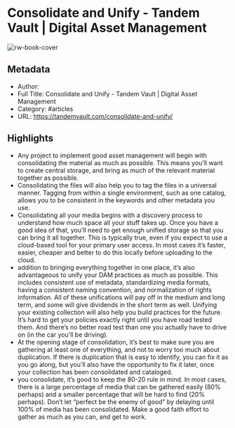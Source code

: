 # Consolidate and Unify - Tandem Vault | Digital Asset Management

![rw-book-cover](https://readwise-assets.s3.amazonaws.com/static/images/article3.5c705a01b476.png)

## Metadata
- Author: 
- Full Title: Consolidate and Unify - Tandem Vault | Digital Asset Management
- Category: #articles
- URL: https://tandemvault.com/consolidate-and-unify/

## Highlights
- Any project to implement good asset management will begin with consolidating the material as much as possible. This means you’ll want to create central storage, and bring as much of the relevant material together as possible.
- Consolidating the files will also help you to tag the files in a universal manner. Tagging from within a single environment, such as one catalog, allows you to be consistent in the keywords and other metadata you use.
- Consolidating all your media begins with a discovery process to understand how much space all your stuff takes up. Once you have a good idea of that, you’ll need to get enough unified storage so that you can bring it all together. This is typically true, even if you expect to use a cloud-based tool for your primary user access. In most cases it’s faster, easier, cheaper and better to do this locally before uploading to the cloud.
- addition to bringing everything together in one place, it’s also advantageous to unify your DAM practices as much as possible. This includes consistent use of metadata, standardizing media formats, having a consistent naming convention, and normalization of rights information. All of these unifications will pay off in the medium and long term, and some will give dividends in the short term as well.
  Unifying your existing collection will also help you build practices for the future. It’s hard to get your policies exactly right until you have road tested them. And there’s no better road test than one you actually have to drive on (in the car you’ll be driving).
- At the opening stage of consolidation, it’s best to make sure you are gathering at least one of everything, and not to worry too much about duplication. If there is duplication that is easy to identify, you can fix it as you go along, but you’ll also have the opportunity to fix it later, once your collection has been consolidated and cataloged.
- you consolidate, it’s good to keep the 80-20 rule in mind. In most cases, there is a large percentage of media that can be gathered easily (80% perhaps) and a smaller percentage that will be hard to find (20% perhaps). Don’t let “perfect be the enemy of good” by delaying until 100% of media has been consolidated. Make a good faith effort to gather as much as you can, and get to work.
